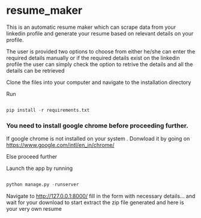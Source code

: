# resume_maker

This is an automatic resume maker which can scrape data from your linkedin profile and generate your resume based on relevant details on your profile.

The user is provided two options to choose from either he/she can enter the required details manually or if the required details exist on the linkedin profile the user can simply check the option to retrive the details and all the details can be retrieved

Clone the files into your computer and navigate to the installation directory

Run 

```python

pip install -r requirements.txt

```

### You need to install google chrome before proceeding further.
If google chrome is not installed on your system . Donwload it by going on https://www.google.com/intl/en_in/chrome/

Else proceed further

Launch the app by running 

```python

python manage.py -runserver

```

Navigate to http://127.0.0.1:8000/
fill in the form with necessary details... and wait for your download to start extract the zip file generated and here is your very own resume





